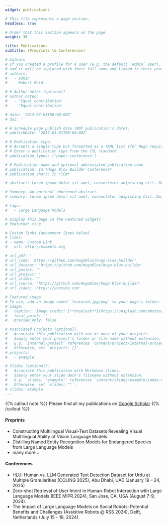 ```yaml
---
widget: publications

# This file represents a page section.
headless: true

# Order that this section appears on the page.
weight: 30

title: Publications
subtitle: (Preprints \& Conferences)

# Authors
# If you created a profile for a user (e.g. the default `admin` user), write the username (folder name) here
# and it will be replaced with their full name and linked to their profile.
# authors:
#   - admin
#   - Robert Ford

# # Author notes (optional)
# author_notes:
#   - 'Equal contribution'
#   - 'Equal contribution'

# date: '2013-07-01T00:00:00Z'
# doi: ''

# # Schedule page publish date (NOT publication's date).
# publishDate: '2017-01-01T00:00:00Z'

# # Publication type.
# # Accepts a single type but formatted as a YAML list (for Hugo requirements).
# # Enter a publication type from the CSL standard.
# publication_types: ['paper-conference']

# # Publication name and optional abbreviated publication name.
# publication: In *Hugo Blox Builder Conference*
# publication_short: In *ICW*

# abstract: Lorem ipsum dolor sit amet, consectetur adipiscing elit. Duis posuere tellus ac convallis placerat. Proin tincidunt magna sed ex sollicitudin condimentum. Sed ac faucibus dolor, scelerisque sollicitudin nisi. Cras purus urna, suscipit quis sapien eu, pulvinar tempor diam. Quisque risus orci, mollis id ante sit amet, gravida egestas nisl. Sed ac tempus magna. Proin in dui enim. Donec condimentum, sem id dapibus fringilla, tellus enim condimentum arcu, nec volutpat est felis vel metus. Vestibulum sit amet erat at nulla eleifend gravida.

# Summary. An optional shortened abstract.
# summary: Lorem ipsum dolor sit amet, consectetur adipiscing elit. Duis posuere tellus ac convallis placerat. Proin tincidunt magna sed ex sollicitudin condimentum.

# tags:
#   - Large Language Models

# Display this page in the Featured widget?
# featured: true

# Custom links (uncomment lines below)
# links:
# - name: Custom Link
#   url: http://example.org

# url_pdf: ''
# url_code: 'https://github.com/HugoBlox/hugo-blox-builder'
# url_dataset: 'https://github.com/HugoBlox/hugo-blox-builder'
# url_poster: ''
# url_project: ''
# url_slides: ''
# url_source: 'https://github.com/HugoBlox/hugo-blox-builder'
# url_video: 'https://youtube.com'

# Featured image
# To use, add an image named `featured.jpg/png` to your page's folder.
# image:
#   caption: 'Image credit: [**Unsplash**](https://unsplash.com/photos/pLCdAaMFLTE)'
#   focal_point: ''
#   preview_only: false

# Associated Projects (optional).
#   Associate this publication with one or more of your projects.
#   Simply enter your project's folder or file name without extension.
#   E.g. `internal-project` references `content/project/internal-project/index.md`.
#   Otherwise, set `projects: []`.
# projects:
#   - example

# Slides (optional).
#   Associate this publication with Markdown slides.
#   Simply enter your slide deck's filename without extension.
#   E.g. `slides: "example"` references `content/slides/example/index.md`.
#   Otherwise, set `slides: ""`.
# slides: example
---
```



<!-- {{% callout note %}}
Click the _Cite_ button above to demo the feature to enable visitors to import publication metadata into their reference management software.
{{% /callout %}} -->

<!-- 
{{% callout note %}}
Create your slides in Markdown - click the _Slides_ button to check out the example.
{{% /callout %}} 
-->

<!-- Add the publication's **full text** or **supplementary notes** here. You can use rich formatting such as including [code, math, and images](https://docs.hugoblox.com/content/writing-markdown-latex/). -->
{{% callout note %}}
Please find all my publications on <a href="https://scholar.google.com/citations?view_op=list_works&hl=en&hl=en&user=2Li9kqwAAAAJ">Google Scholar</a>
{{% /callout %}}

<h4>Preprints</h4>
<ul>
    <li>Constructing Multilingual Visual-Text Datasets Revealing Visual Multilingual Ability of Vision Language Models</li>
    <li>Distilling Named Entity Recognition Models for Endangered Species from Large Language Models</li>
    <li>many more...</li>
</ul>

<h4>Conferences</h4>
<ul>
    <li>HLU: Human vs. LLM Generated Text Detection Dataset for Urdu at Multiple Granularities (COLING 2025), Abu Dhabi, UAE (January 19 – 24, 2025)</li>
    <li>Zero-shot Retrieval of User Intent in Human-Robot Interaction with Large Language Models (IEEE MIPR 2024), San Jose, CA, USA (August 7-9, 2024).</li>
    <li>The Impact of Large Language Models on Social Robots: Potential Benefits and Challenges (Assistive Robots @ RSS 2024), Delft, Netherlands (July 15 - 19, 2024).</li>
</ul>
